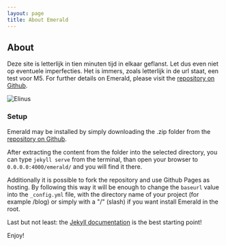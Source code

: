 ```yaml
---
layout: page
title: About Emerald
---
```

## About
Deze site is letterlijk in tien minuten tijd in elkaar geflanst. Let dus even niet op eventuele imperfecties. Het is immers, zoals letterlijk in de url staat, een test voor M5. 
For further details on Emerald, please visit the [repository on Github](https://github.com/KingFelix/emerald/).

![Elinus](https://i.imgur.com/qDwmMM2.jpg "Elinus.jpeg")

### Setup
Emerald may be installed by simply downloading the .zip folder from the [repository on Github](https://github.com/KingFelix/emerald/archive/master.zip).

After extracting the content from the folder into the selected directory, you can type ``jekyll serve`` from the terminal, than open your browser to ``0.0.0.0:4000/emerald/`` and you will find it there.

Additionally it is possible to fork the repository and use Github Pages as hosting. By following this way it will be enough to change the ``baseurl`` value into the ``_config.yml`` file, with the directory name of your project (for example /blog) or simply with a "/" (slash) if you want install Emerald in the root. 

Last but not least: the [Jekyll documentation](http://jekyllrb.com) is the best starting point!

Enjoy!
